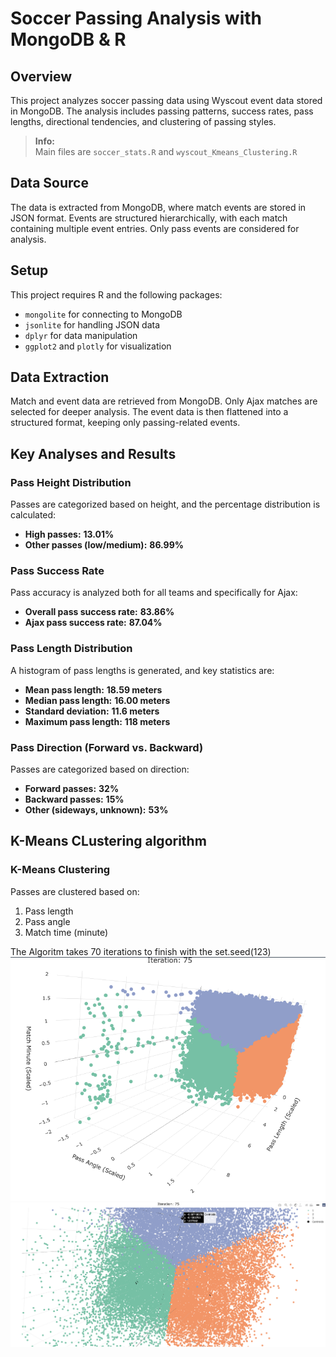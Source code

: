 # Soccer Passing Analysis with MongoDB & R

## Overview
This project analyzes soccer passing data using Wyscout event data stored in MongoDB. The analysis includes passing patterns, success rates, pass lengths, directional tendencies, and clustering of passing styles.

> **Info:**  
> Main files are `soccer_stats.R` and `wyscout_Kmeans_Clustering.R`


## Data Source
The data is extracted from MongoDB, where match events are stored in JSON format. Events are structured hierarchically, with each match containing multiple event entries. Only pass events are considered for analysis.

## Setup
This project requires R and the following packages:
- `mongolite` for connecting to MongoDB
- `jsonlite` for handling JSON data
- `dplyr` for data manipulation
- `ggplot2` and `plotly` for visualization

## Data Extraction
Match and event data are retrieved from MongoDB. Only Ajax matches are selected for deeper analysis. The event data is then flattened into a structured format, keeping only passing-related events.

## Key Analyses and Results

### Pass Height Distribution
Passes are categorized based on height, and the percentage distribution is calculated:
- **High passes:** **13.01%**
- **Other passes (low/medium):** **86.99%**

### Pass Success Rate
Pass accuracy is analyzed both for all teams and specifically for Ajax:
- **Overall pass success rate:** **83.86%**
- **Ajax pass success rate:** **87.04%**

### Pass Length Distribution
A histogram of pass lengths is generated, and key statistics are:
- **Mean pass length:** **18.59 meters**
- **Median pass length:** **16.00 meters**
- **Standard deviation:** **11.6 meters**
- **Maximum pass length:** **118 meters**

### Pass Direction (Forward vs. Backward)
Passes are categorized based on direction:
- **Forward passes:** **32%**
- **Backward passes:** **15%**
- **Other (sideways, unknown):** **53%**



## K-Means CLustering algorithm

### K-Means Clustering
Passes are clustered based on:
1. Pass length
2. Pass angle
3. Match time (minute)

The Algoritm takes 70 iterations to finish with the set.seed(123)
![Pass Clustering Results](Images/KMeans_result.png)
![Pass Clustering Results Zoomed](Images/KMeans_zoomed.png)
